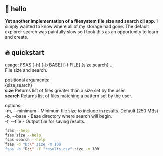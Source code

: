 ## 👋 hello

**Yet another implementation of a filesystem file size and search cli app.** I simply wanted to know where all of my storage had gone. The default explorer search was painfully slow so I took this as an opportunity to learn and create.

## 🔥 quickstart

usage: FSAS [-h] [-b BASE] [-f FILE] {size,search} ...  
File size and search.

positional arguments:  
 {size,search}  
 **size** Returns list of files greater than a size set by the user.  
 **search** Returns list of files matching a pattern set by the user.

options:  
-m, --minimum -
Minimum file size to include in results. Default (250 MBs)  
-b, --base - Base directory where search will begin.  
-f, --file - Output file for saving results.

```sh
fsas --help
fsas size --help
fsas search --help
fsas -b "D:\" size -m 100
fsas -b "D:\" -f "results.csv" size -m 100
```
